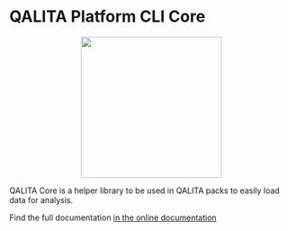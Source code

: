 # QALITA Platform CLI Core

<div style="text-align:center;">
<img width="250px" height="auto" src="https://cloud.platform.qalita.io/logo.svg" style="max-width:250px;"/>
</div>

QALITA Core is a helper library to be used in QALITA packs to easily load data for analysis.

Find the full documentation [in the online documentation](https://doc.qalita.io/)